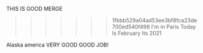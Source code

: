 
THIS IS GOOD MERGE
>>>>>>> 1fbbb529a04ad53ee3bf8fca23de700ed540f498
I'm in Paris 
Today Is February
Its 2021


Alaska america
VERY GOOD GOOD JOB!

